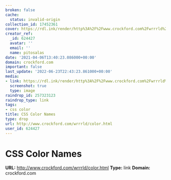```yaml
---
broken: false
cache:
  status: invalid-origin
collection_id: 17452361
cover: https://rdl.ink/render/http%3A%2F%2Fwww.crockford.com%2Fwrrrld%2Fcolor.html
creator_ref:
  _id: 624427
  avatar: ''
  email: ''
  name: pitosalas
date: '2021-04-06T13:40:23.086000+00:00'
domain: crockford.com
important: false
last_update: '2022-06-23T22:43:23.861000+00:00'
media:
- link: https://rdl.ink/render/http%3A%2F%2Fwww.crockford.com%2Fwrrrld%2Fcolor.html
  screenshot: true
  type: image
raindrop_id: 257323123
raindrop_type: link
tags:
- css color
title: CSS Color Names
type: drop
url: http://www.crockford.com/wrrrld/color.html
user_id: 624427
---
```


# CSS Color Names

**URL:** http://www.crockford.com/wrrrld/color.html
**Type:** link
**Domain:** crockford.com
